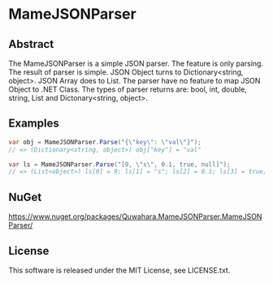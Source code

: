 ﻿# MameJSONParser

## Abstract

The MameJSONParser is a simple JSON parser. The feature is only parsing.
The result of parser is simple.
JSON Object turns to Dictionary<string, object>.
JSON Array does to List<object>.
The parser have no feature to map JSON Object to .NET Class.
The types of parser returns are: bool, int, double, string, 
List<object> and Dictonary<string, object>.

## Examples

```C#
var obj = MameJSONParser.Parse("{\"key\": \"val\"}");
// => (Dictionary<string, object>) obj["key"] = "val"

var ls = MameJSONParser.Parse("[9, \"s\", 0.1, true, null]");
// => (List<object>) ls[0] = 9; ls[1] = "s"; ls[2] = 0.1; ls[3] = true; ls[4] = null; 
```

## NuGet

https://www.nuget.org/packages/Quwahara.MameJSONParser.MameJSONParser/

## License

This software is released under the MIT License, see LICENSE.txt.


